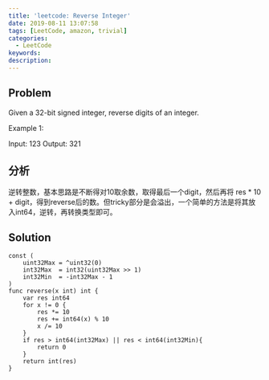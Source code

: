 ```yaml
---
title: 'leetcode: Reverse Integer'
date: 2019-08-11 13:07:58
tags: [LeetCode, amazon, trivial]
categories:
  - LeetCode
keywords:
description:
---
```


## Problem

Given a 32-bit signed integer, reverse digits of an integer.

Example 1:

Input: 123
Output: 321

## 分析

逆转整数，基本思路是不断得对10取余数，取得最后一个digit，然后再将 res * 10 + digit，得到reverse后的数。但tricky部分是会溢出，一个简单的方法是将其放入int64，逆转，再转换类型即可。

## Solution

```golang
const (
    uint32Max = ^uint32(0)
    int32Max  = int32(uint32Max >> 1)
    int32Min  = -int32Max - 1
)
func reverse(x int) int {
    var res int64
    for x != 0 {
        res *= 10
        res += int64(x) % 10
        x /= 10
    }
    if res > int64(int32Max) || res < int64(int32Min){
        return 0
    }
    return int(res)
}
``` 
